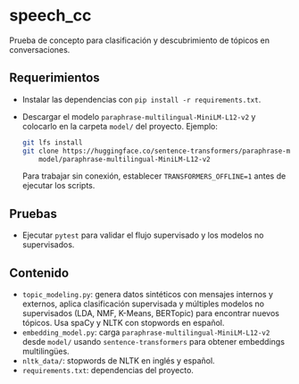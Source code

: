 # speech_cc

Prueba de concepto para clasificación y descubrimiento de tópicos en conversaciones.

## Requerimientos
- Instalar las dependencias con `pip install -r requirements.txt`.
- Descargar el modelo `paraphrase-multilingual-MiniLM-L12-v2` y colocarlo en la carpeta `model/` del proyecto. Ejemplo:

  ```bash
  git lfs install
  git clone https://huggingface.co/sentence-transformers/paraphrase-multilingual-MiniLM-L12-v2 \
      model/paraphrase-multilingual-MiniLM-L12-v2
  ```

  Para trabajar sin conexión, establecer `TRANSFORMERS_OFFLINE=1` antes de ejecutar los scripts.

## Pruebas
- Ejecutar `pytest` para validar el flujo supervisado y los modelos no supervisados.

## Contenido
- `topic_modeling.py`: genera datos sintéticos con mensajes internos y externos, aplica clasificación supervisada y múltiples modelos no supervisados (LDA, NMF, K-Means, BERTopic) para encontrar nuevos tópicos. Usa spaCy y NLTK con stopwords en español.
- `embedding_model.py`: carga `paraphrase-multilingual-MiniLM-L12-v2` desde `model/` usando `sentence-transformers` para obtener embeddings multilingües.
- `nltk_data/`: stopwords de NLTK en inglés y español.
- `requirements.txt`: dependencias del proyecto.
